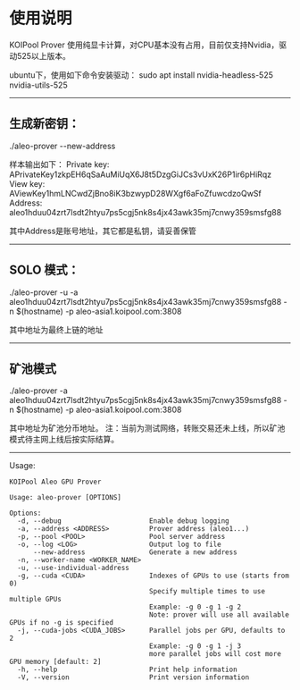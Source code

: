 # 使用说明

KOIPool Prover 使用纯显卡计算，对CPU基本没有占用，目前仅支持Nvidia，驱动525以上版本。

ubuntu下，使用如下命令安装驱动：
sudo apt install nvidia-headless-525 nvidia-utils-525

***

## 生成新密钥：

./aleo-prover --new-address

样本输出如下：
Private key: APrivateKey1zkpEH6qSaAuMiUqX6J8t5DzgGiJCs3vUxK26P1ir6pHiRqz
   View key: AViewKey1hmLNCwdZjBno8iK3bzwypD28WXgf6aFoZfuwcdzoQwSf
    Address: aleo1hduu04zrt7lsdt2htyu7ps5cgj5nk8s4jx43awk35mj7cnwy359smsfg88

其中Address是账号地址，其它都是私钥，请妥善保管

***

## SOLO 模式：

./aleo-prover -u -a aleo1hduu04zrt7lsdt2htyu7ps5cgj5nk8s4jx43awk35mj7cnwy359smsfg88 -n $(hostname) -p aleo-asia1.koipool.com:3808

其中地址为最终上链的地址

***

## 矿池模式

./aleo-prover -a aleo1hduu04zrt7lsdt2htyu7ps5cgj5nk8s4jx43awk35mj7cnwy359smsfg88 -n $(hostname) -p aleo-asia1.koipool.com:3808

其中地址为矿池分币地址。
注：当前为测试网络，转账交易还未上线，所以矿池模式待主网上线后按实际结算。

*** 

Usage:

```
KOIPool Aleo GPU Prover

Usage: aleo-prover [OPTIONS]

Options:
  -d, --debug                      Enable debug logging
  -a, --address <ADDRESS>          Prover address (aleo1...)
  -p, --pool <POOL>                Pool server address
  -o, --log <LOG>                  Output log to file
      --new-address                Generate a new address
  -n, --worker-name <WORKER_NAME>  
  -u, --use-individual-address     
  -g, --cuda <CUDA>                Indexes of GPUs to use (starts from 0)
                                   Specify multiple times to use multiple GPUs
                                   Example: -g 0 -g 1 -g 2
                                   Note: prover will use all available GPUs if no -g is specified
  -j, --cuda-jobs <CUDA_JOBS>      Parallel jobs per GPU, defaults to 2
                                   Example: -g 0 -g 1 -j 3
                                   more parallel jobs will cost more GPU memory [default: 2]
  -h, --help                       Print help information
  -V, --version                    Print version information
```
